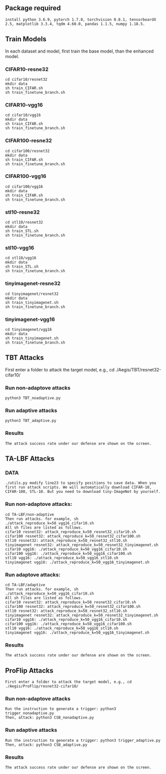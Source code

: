 ## Package required

    install python 3.6.9, pytorch 1.7.0, torchvision 0.8.1, tensorboardX 2.5, matplotlib 3.3.4, tqdm 4.60.0, pandas 1.1.5, numpy 1.18.5.


## Train Models
In each dataset and model, first train the base model, than the enhanced model.

### CIFAR10-resne32
    cd cifar10/resnet32
    mkdir data
    sh train_CIFAR.sh
    sh train_finetune_branch.sh
    
### CIFAR10-vgg16
    cd cifar10/vgg16
    mkdir data
    sh train_CIFAR.sh
    sh train_finetune_branch.sh
    
### CIFAR100-resne32
    cd cifar100/resnet32
    mkdir data
    sh train_CIFAR.sh
    sh train_finetune_branch.sh
    
### CIFAR100-vgg16
    cd cifar100/vgg16
    mkdir data
    sh train_CIFAR.sh
    sh train_finetune_branch.sh

### stl10-resne32
    cd stl10/resnet32
    mkdir data
    sh train_STL.sh
    sh train_finetune_branch.sh
    
### stl10-vgg16
    cd stl10/vgg16
    mkdir data
    sh train_STL.sh
    sh train_finetune_branch.sh
    
### tinyimagenet-resne32
    cd tinyimagenet/resnet32
    mkdir data
    sh train_tinyimagenet.sh
    sh train_finetune_branch.sh
    
### tinyimagenet-vgg16
    cd tinyimagenet/vgg16
    mkdir data
    sh train_tinyimagenet.sh
    sh train_finetune_branch.sh


## TBT Attacks

First enter a folder to attack the target model, e.g., cd ./Aegis/TBT/resnet32-cifar10/

### Run non-adaptove attacks
    python3 TBT_noadaptive.py
   
### Run adaptive attacks
    python3 TBT_adaptive.py
    

### Results
    The attack success rate under our defense are shown on the screen.


## TA-LBF Attacks

### DATA
    ./utils.py modify line23 to specify positions to save data. When you first run attack scripts. We will automatically download CIFAR-10, CIFAR-100, STL-10. But you need to download tiny-ImageNet by yourself.



### Run non-adaptove attacks:
    cd TA-LBF/non-adaptive
    Then run attacks. for example, sh ./attack_reproduce_k=50_vgg16_cifar10.sh
    All sh files are listed as follows.
    cifar10 resnet32: attack_reproduce_k=50_resnet32_cifar10.sh
    cifar100 resnet32: attack_reproduce_k=50_resnet32_cifar100.sh
    stl10 resnet32: attack_reproduce_k=50_resnet32_stl10.sh
    tinyimagenet resnet32: attack_reproduce_k=50_resnet32_tinyimagenet.sh
    cifar10 vgg16: ./attack_reproduce_k=50_vgg16_cifar10.sh
    cifar100 vgg16: ./attack_reproduce_k=50_vgg16_cifar100.sh
    stl10 vgg16: ./attack_reproduce_k=50_vgg16_stl10.sh
    tinyimagenet vgg16: ./attack_reproduce_k=50_vgg16_tinyimagenet.sh

### Run adaptove attacks:
    cd TA-LBF/adaptive
    Then run attacks. for example, sh ./attack_reproduce_k=50_vgg16_cifar10.sh
    All sh files are listed as follows.
    cifar10 resnet32: attack_reproduce_k=50_resnet32_cifar10.sh
    cifar100 resnet32: attack_reproduce_k=50_resnet32_cifar100.sh
    stl10 resnet32: attack_reproduce_k=50_resnet32_stl10.sh
    tinyimagenet resnet32: attack_reproduce_k=50_resnet32_tinyimagenet.sh
    cifar10 vgg16: ./attack_reproduce_k=50_vgg16_cifar10.sh
    cifar100 vgg16: ./attack_reproduce_k=50_vgg16_cifar100.sh
    stl10 vgg16: ./attack_reproduce_k=50_vgg16_stl10.sh
    tinyimagenet vgg16: ./attack_reproduce_k=50_vgg16_tinyimagenet.sh
    

### Results
    The attack success rate under our defense are shown on the screen.
    
## ProFlip Attacks
    First enter a folder to attack the target model, e.g., cd ./Aegis/ProFlip/resnet32-cifar10/

### Run non-adaptove attacks
    Run the instruction to generate a trigger: python3 trigger_nonadaptive.py
    Then, attack: python3 CSB_nonadaptive.py
   
### Run adaptive attacks
    Run the instruction to generate a trigger: python3 trigger_adaptive.py
    Then, attack: python3 CSB_adaptive.py
    

### Results
    The attack success rate under our defense are shown on the screen.

